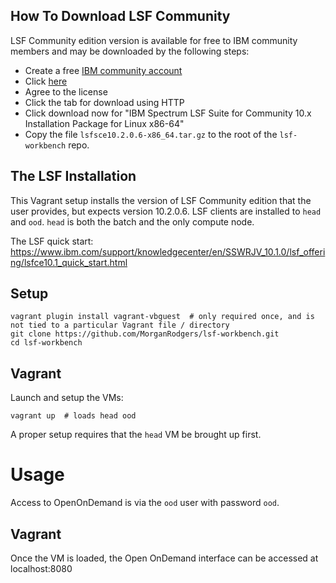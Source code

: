 ## How To Download LSF Community

LSF Community edition version is available for free to IBM community members and may be downloaded by the following steps:

- Create a free [IBM community account](https://community.ibm.com/community/user/gettingstarted/home)
- Click [here](https://www-01.ibm.com/marketing/iwm/iwm/web/preLogin.do?source=swerpzsw-lsf-3)
- Agree to the license
- Click the tab for download using HTTP
- Click download now for "IBM Spectrum LSF Suite for Community 10.x Installation Package for Linux x86-64"
- Copy the file `lsfsce10.2.0.6-x86_64.tar.gz` to the root of the `lsf-workbench` repo.

## The LSF Installation

This Vagrant setup installs the version of LSF Community edition that the user provides, but expects version 10.2.0.6. LSF clients are installed to `head` and `ood`. `head` is both the batch and the only compute node.

The LSF quick start: https://www.ibm.com/support/knowledgecenter/en/SSWRJV_10.1.0/lsf_offering/lsfce10.1_quick_start.html

## Setup

    vagrant plugin install vagrant-vbguest  # only required once, and is not tied to a particular Vagrant file / directory
    git clone https://github.com/MorganRodgers/lsf-workbench.git
    cd lsf-workbench
    

## Vagrant

Launch and setup the VMs:

    vagrant up  # loads head ood

A proper setup requires that the `head` VM be brought up first.

# Usage

Access to OpenOnDemand is via the `ood` user with password `ood`.

## Vagrant

Once the VM is loaded, the Open OnDemand interface can be accessed at localhost:8080